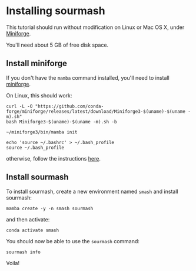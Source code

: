 # Installing sourmash

This tutorial should run without modification on Linux or Mac OS X,
under [Miniforge](https://github.com/conda-forge/miniforge).

You'll need about 5 GB of free disk space.

## Install miniforge

If you don't have the `mamba` command installed, you'll need to install
[miniforge](https://github.com/conda-forge/miniforge#install).

On Linux, this should work:
```
curl -L -O "https://github.com/conda-forge/miniforge/releases/latest/download/Miniforge3-$(uname)-$(uname -m).sh"
bash Miniforge3-$(uname)-$(uname -m).sh -b

~/miniforge3/bin/mamba init

echo 'source ~/.bashrc' > ~/.bash_profile
source ~/.bash_profile
```
otherwise, follow the instructions [here](https://github.com/conda-forge/miniforge#install).

## Install sourmash

To install sourmash, create a new environment named `smash` and install sourmash:

```
mamba create -y -n smash sourmash
```

and then activate:
```
conda activate smash
```

You should now be able to use the `sourmash` command:

```
sourmash info
```

Voila!
